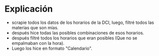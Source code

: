 # Explicación
- scrapie todos los datos de los horarios de la DCI, luego, filtré todos las materias que son mías.
- después hice todas las posibles combinaciones de esos horarios.
- después filtré todos los horarios que eran posibles (Que no se empalmaban con la hora).
- Luego los hice en formato "Calendario".
